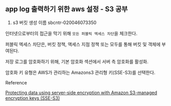 ## app log 출력하기 위한 aws 설정 - S3 공부

1. s3 버킷 생성 이름 sbcntr-020046073350

인터넷으로부터의 접근을 막기 위해 `모든 퍼블릭 엑세스 차단`을 체크한다.

퍼블릭 엑세스 차단은, 버킷 정책, 액세스 지점 정책 또는 모두를 통해 버킷 및 객체에 부여된다.

저장 로그를 암호화하기 위해, 기본 암호화 섹션에서 서버 측 암호화를 활성화.

암호화 키 유형은 AWS가 관리하는 Amazons3 관리형 키(SSE-S3)를 선택한다.

Reference

[Protecting data using server-side encryption with Amazon S3-managed encryption keys (SSE-S3)](https://docs.aws.amazon.com/AmazonS3/latest/userguide/UsingServerSideEncryption.html)
